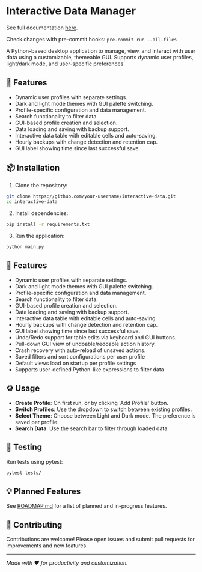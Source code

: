 # Interactive Data Manager

See full documentation [here](docs/README.md).

Check changes with pre-commit hooks: ```pre-commit run --all-files```

A Python-based desktop application to manage, view, and interact with user data using a customizable, themeable GUI. Supports dynamic user profiles, light/dark mode, and user-specific preferences.

## 🚀 Features

- Dynamic user profiles with separate settings.
- Dark and light mode themes with GUI palette switching.
- Profile-specific configuration and data management.
- Search functionality to filter data.
- GUI-based profile creation and selection.
- Data loading and saving with backup support.
- Interactive data table with editable cells and auto-saving.
- Hourly backups with change detection and retention cap.
- GUI label showing time since last successful save.

## 📦 Installation

1. Clone the repository:
```bash
git clone https://github.com/your-username/interactive-data.git
cd interactive-data
```

2. Install dependencies:
```bash
pip install -r requirements.txt
```

3. Run the application:
```bash
python main.py
```

## 🚀 Features

- Dynamic user profiles with separate settings.
- Dark and light mode themes with GUI palette switching.
- Profile-specific configuration and data management.
- Search functionality to filter data.
- GUI-based profile creation and selection.
- Data loading and saving with backup support.
- Interactive data table with editable cells and auto-saving.
- Hourly backups with change detection and retention cap.
- GUI label showing time since last successful save.
- Undo/Redo support for table edits via keyboard and GUI buttons.
- Pull-down GUI view of undoable/redoable action history.
- Crash recovery with auto-reload of unsaved actions.
- Saved filters and sort configurations per user profile
- Default views load on startup per profile settings
- Supports user-defined Python-like expressions to filter data

## ⚙ Usage

- **Create Profile**: On first run, or by clicking 'Add Profile' button.
- **Switch Profiles**: Use the dropdown to switch between existing profiles.
- **Select Theme**: Choose between Light and Dark mode. The preference is saved per profile.
- **Search Data**: Use the search bar to filter through loaded data.

## 🧪 Testing

Run tests using pytest:
```bash
pytest tests/
```

## 💡 Planned Features

See [ROADMAP.md](./ROADMAP.md) for a list of planned and in-progress features.

## 🤝 Contributing

Contributions are welcome! Please open issues and submit pull requests for improvements and new features.

---

_Made with ❤️ for productivity and customization._

